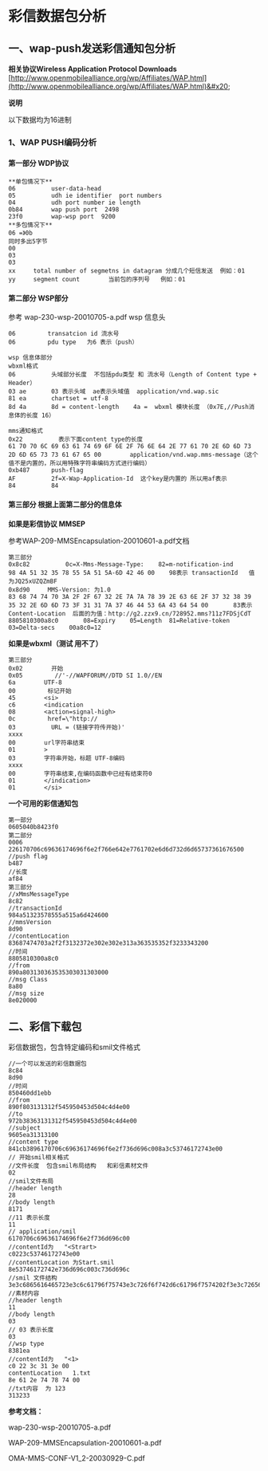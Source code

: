 # 彩信数据包分析

## 一、wap-push发送彩信通知包分析

**相关协议Wireless Application Protocol Downloads** [http://www.openmobilealliance.org/wp/Affiliates/WAP.html](http://www.openmobilealliance.org/wp/Affiliates/WAP.html)&#x20;

**说明**

以下数据均为16进制

### 1、WAP PUSH编码分析

#### **第一部分  WDP协议**

```
**单包情况下**
06          user-data-head
05          udh ie identifier  port numbers
04          udh port number ie length
0b84        wap push port  2498
23f0        wap-wsp port  9200
**多包情况下**
06 =》0b
同时多出5字节
00
03
03
xx     total number of segmetns in datagram 分成几个短信发送  例如：01
yy     segment count        当前包的序列号   例如：01
```

#### **第二部分  WSP部分**

参考 wap-230-wsp-20010705-a.pdf wsp 信息头

```
06         transatcion id 流水号
06         pdu type   为6 表示（push）

wsp 信息体部分
wbxml格式
06          头域部分长度  不包括pdu类型 和 流水号（Length of Content type + Header）
03 ae       03 表示头域  ae表示头域值  application/vnd.wap.sic  
81 ea       chartset = utf-8
8d 4a       8d = content-length    4a =  wbxml 模块长度 （0x7E,//Push消息体的长度 16）

mms通知格式
0x22          表示下面content type的长度
61 70 70 6C 69 63 61 74 69 6F 6E 2F 76 6E 64 2E 77 61 70 2E 6D 6D 73 2D 6D 65 73 73 61 67 65 00        application/vnd.wap.mms-message（这个值不是内置的，所以用特殊字符串编码方式进行编码）
0xb487      push-flag
AF          2f=X-Wap-Application-Id  这个key是内置的 所以用af表示
84          84
```

#### **第三部分  根据上面第二部分的信息体**

**如果是彩信协议 MMSEP**&#x20;

参考WAP-209-MMSEncapsulation-20010601-a.pdf文档

```
第三部分  
0x8c82          0c=X-Mms-Message-Type:    82=m-notification-ind
98 4A 51 32 35 78 55 5A 51 5A-6D 42 46 00    98表示 transactionId   值为JQ25xUZQZmBF
0x8d90     MMS-Version: 为1.0
83 68 74 74 70 3A 2F 2F 67 32 2E 7A 7A 78 39 2E 63 6E 2F 37 32 38 39 35 32 2E 6D 6D 73 3F 31 31 7A 37 46 44 53 6A 43 64 54 00       83表示Content-Location  后面的为值：http://g2.zzx9.cn/728952.mms?11z7FDSjCdT
8805810300a8c0       08=Expiry    05=Length  81=Relative-token   03=Delta-secs    00a8c0=12
```

**如果是wbxml（测试 用不了）**

```
第三部分 
0x02        开始
0x05         //'-//WAPFORUM//DTD SI 1.0//EN
6a        UTF-8 
00         标记开始
45        <si>
c6        <indication
08        <action=signal-high>
0c         href=\"http://
03          URL = (链接字符传开始)'
xxxx
00        url字符串结束
01        >
03        字符串开始，标题 UTF-8编码
xxxx
00        字符串结束,在编码函数中已经有结束符0
01        </indication>
01        </si>
```

**一个可用的彩信通知包**

```
第一部分
0605040b8423f0
第二部分
0006
226170706c69636174696f6e2f766e642e7761702e6d6d732d6d65737361676500
//push flag
b487
//长度
af84
第三部分
//xMmsMessageType
8c82
//transactionId
984a51323578555a515a6d424600
//mmsVersion
8d90
//contentLocation
83687474703a2f2f3132372e302e302e313a363535352f3233343200
//时间
8805810300a8c0
//from
890a803130363535303031303000
//msg Class
8a80
//msg size
8e020000
```

## 二、彩信下载包

彩信数据包，包含特定编码和smil文件格式

```
//一个可以发送的彩信数据包
8c84
8d90
//时间
850460dd1ebb
//from
890f803131312f545950453d504c4d4e00
//to
972b38363131312f545950453d504c4d4e00
//subject
9605ea31313100
//content type
841cb3896170706c69636174696f6e2f736d696c008a3c53746172743e00
// 开始smil相关格式
//文件长度  包含smil布局结构   和彩信素材文件
02
//smil文件布局
//header length
28
//body length
8171
//11 表示长度
11
// application/smil
6170706c69636174696f6e2f736d696c00
//contentId为   "<Strart>
c0223c53746172743e00
//contentLocation 为Start.smil
8e53746172742e736d696c003c736d696c
//smil 文件结构
3e3c6865616465723e3c6c61796f75743e3c726f6f742d6c61796f7574202f3e3c726567696f6e2069643d22496d61676522206865696768743d2231303025222077696474683d223130302522206669743d226d65657422202f3e3c726567696f6e2069643d225465787422206865696768743d2231303025222077696474683d223130302522206669743d227363726f6c6c22202f3e3c2f6c61796f75743e3c626f64793e3c706172206475723d223132303073223e3c74657874207372633d22612e7478742220726567696f6e3d2254657874222f3e3c2f7061723e3c2f626f64793e3c2f736d696c3e
//素材内容
//header length
11
//body length
03
// 03 表示长度
03
//wsp type
8381ea
//contentId为   "<1>
c0 22 3c 31 3e 00 
contentLocation   1.txt
8e 61 2e 74 78 74 00
//txt内容  为 123
313233
```

**参考文档：**&#x20;

wap-230-wsp-20010705-a.pdf&#x20;

WAP-209-MMSEncapsulation-20010601-a.pdf&#x20;

OMA-MMS-CONF-V1\_2-20030929-C.pdf
